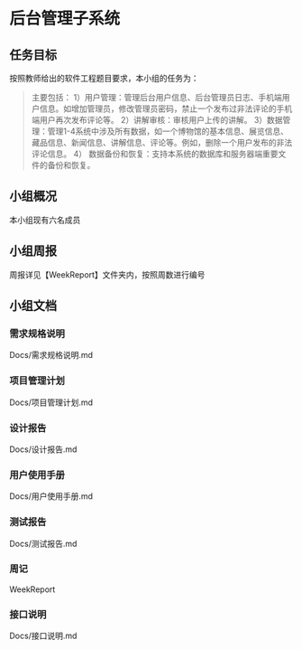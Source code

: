 # 后台管理子系统

## 任务目标

按照教师给出的软件工程题目要求，本小组的任务为：

>主要包括：
>1）用户管理：管理后台用户信息、后台管理员日志、手机端用户信息。如增加管理员，修改管理员密码，禁止一个发布过非法评论的手机端用户再次发布评论等。
>2）讲解审核：审核用户上传的讲解。
>3）数据管理：管理1-4系统中涉及所有数据，如一个博物馆的基本信息、展览信息、藏品信息、新闻信息、讲解信息、评论等。例如，删除一个用户发布的非法评论信息。
>4） 数据备份和恢复：支持本系统的数据库和服务器端重要文件的备份和恢复。

## 小组概况

本小组现有六名成员

## 小组周报

周报详见【WeekReport】文件夹内，按照周数进行编号

## 小组文档

### 需求规格说明

Docs/需求规格说明.md

### 项目管理计划

Docs/项目管理计划.md

### 设计报告

Docs/设计报告.md

### 用户使用手册

Docs/用户使用手册.md

### 测试报告

Docs/测试报告.md

### 周记 

WeekReport

### 接口说明

Docs/接口说明.md

